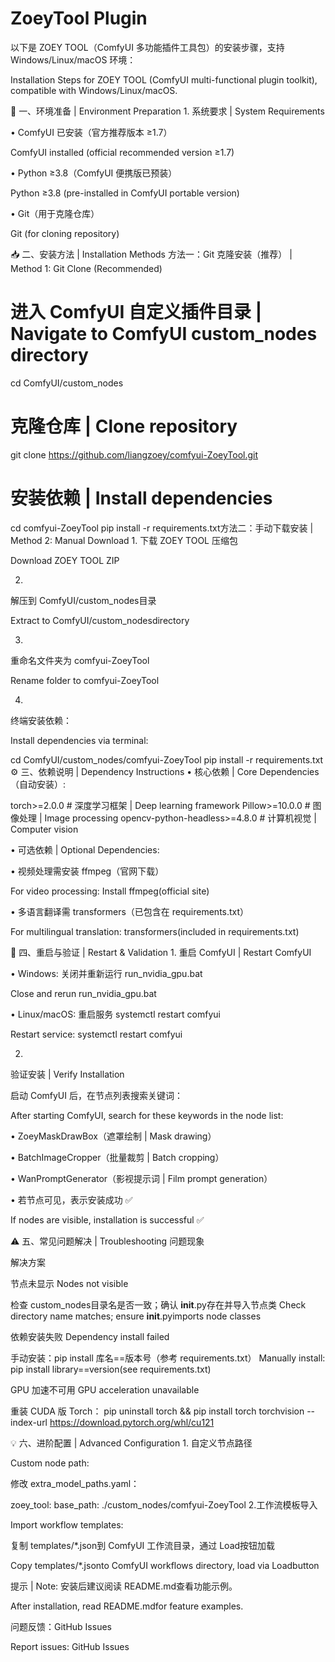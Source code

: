 ﻿# ZoeyTool Plugin
以下是 ​​ZOEY TOOL​​（ComfyUI 多功能插件工具包）的安装步骤，支持 Windows/Linux/macOS 环境：

​​Installation Steps for ZOEY TOOL​​ (ComfyUI multi-functional plugin toolkit), compatible with Windows/Linux/macOS.

🔧 ​​一、环境准备 | Environment Preparation​​
1.
​​系统要求 | System Requirements​​

•
​​ComfyUI​​ 已安装（官方推荐版本 ≥1.7）

ComfyUI installed (official recommended version ≥1.7)

•
​​Python​​ ≥3.8（ComfyUI 便携版已预装）

Python ≥3.8 (pre-installed in ComfyUI portable version)

•
​​Git​​（用于克隆仓库）

Git (for cloning repository)

📥 ​​二、安装方法 | Installation Methods​​
​​方法一：Git 克隆安装（推荐） | Method 1: Git Clone (Recommended)​​
# 进入 ComfyUI 自定义插件目录 | Navigate to ComfyUI custom_nodes directory
cd ComfyUI/custom_nodes

# 克隆仓库 | Clone repository
git clone https://github.com/liangzoey/comfyui-ZoeyTool.git

# 安装依赖 | Install dependencies
cd comfyui-ZoeyTool
pip install -r requirements.txt
​​方法二：手动下载安装 | Method 2: Manual Download​​
1.
下载 ZOEY TOOL 压缩包

Download ZOEY TOOL ZIP

2.
解压到 ComfyUI/custom_nodes目录

Extract to ComfyUI/custom_nodesdirectory

3.
重命名文件夹为 comfyui-ZoeyTool

Rename folder to comfyui-ZoeyTool

4.
终端安装依赖：

Install dependencies via terminal:

cd ComfyUI/custom_nodes/comfyui-ZoeyTool
pip install -r requirements.txt
⚙️ ​​三、依赖说明 | Dependency Instructions​​
•
​​核心依赖 | Core Dependencies​​（自动安装）:

torch>=2.0.0        # 深度学习框架 | Deep learning framework
Pillow>=10.0.0      # 图像处理 | Image processing
opencv-python-headless>=4.8.0  # 计算机视觉 | Computer vision

•
​​可选依赖 | Optional Dependencies​​:

•
视频处理需安装 ffmpeg（官网下载）

For video processing: Install ffmpeg(official site)

•
多语言翻译需 transformers（已包含在 requirements.txt）

For multilingual translation: transformers(included in requirements.txt)

🔄 ​​四、重启与验证 | Restart & Validation​​
1.
​​重启 ComfyUI | Restart ComfyUI​​

•
Windows: 关闭并重新运行 run_nvidia_gpu.bat

Close and rerun run_nvidia_gpu.bat

•
Linux/macOS: 重启服务 systemctl restart comfyui

Restart service: systemctl restart comfyui

2.
​​验证安装 | Verify Installation​​

启动 ComfyUI 后，在节点列表搜索关键词：

After starting ComfyUI, search for these keywords in the node list:

•
ZoeyMaskDrawBox（遮罩绘制 | Mask drawing）

•
BatchImageCropper（批量裁剪 | Batch cropping）

•
WanPromptGenerator（影视提示词 | Film prompt generation）

•
​​若节点可见，表示安装成功 ✅​​

If nodes are visible, installation is successful ✅

⚠️ ​​五、常见问题解决 | Troubleshooting​​
​​问题现象​​

​​解决方案​​

​​节点未显示​​
Nodes not visible

检查 custom_nodes目录名是否一致；确认 __init__.py存在并导入节点类
Check directory name matches; ensure __init__.pyimports node classes

​​依赖安装失败​​
Dependency install failed

手动安装：pip install 库名==版本号（参考 requirements.txt）
Manually install: pip install library==version(see requirements.txt)

​​GPU 加速不可用​​
GPU acceleration unavailable

重装 CUDA 版 Torch：
pip uninstall torch && pip install torch torchvision --index-url https://download.pytorch.org/whl/cu121

💡 ​​六、进阶配置 | Advanced Configuration​​
1.
​​自定义节点路径​​

Custom node path:

修改 extra_model_paths.yaml：

zoey_tool:
    base_path: ./custom_nodes/comfyui-ZoeyTool
2.
​​工作流模板导入​​

Import workflow templates:

复制 templates/*.json到 ComfyUI 工作流目录，通过 Load按钮加载

Copy templates/*.jsonto ComfyUI workflows directory, load via Loadbutton

​​提示 | Note​​: 安装后建议阅读 README.md查看功能示例。

After installation, read README.mdfor feature examples.

问题反馈：GitHub Issues

Report issues: GitHub Issues


